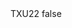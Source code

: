 <?xml version="1.0" encoding="UTF-8"?>
<CustomMetadata xmlns="http://soap.sforce.com/2006/04/metadata">
    <label>TXU22</label>
    <protected>false</protected>
</CustomMetadata>
